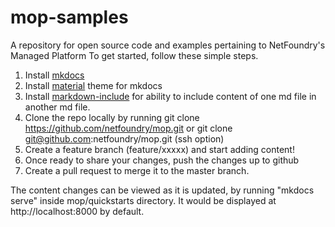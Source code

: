 # mop-samples
A repository for open source code and examples pertaining to NetFoundry's Managed Platform
To get started, follow these simple steps.
1. Install [mkdocs](https://www.mkdocs.org/)
1. Install [material](https://squidfunk.github.io/mkdocs-material/) theme for mkdocs
1. Install [markdown-include](https://pypi.org/project/markdown-include/) for ability to include content of one md file in another md file.
1. Clone the repo locally by running git clone https://github.com/netfoundry/mop.git or git clone git@github.com:netfoundry/mop.git (ssh option)
1. Create a feature branch (feature/xxxxx) and start adding content!
1. Once ready to share your changes, push the changes up to github
1. Create  a pull request to merge it to the master branch.

The content changes can be viewed as it is updated, by running "mkdocs serve" inside mop/quickstarts directory. It would be displayed at http://localhost:8000 by default.
